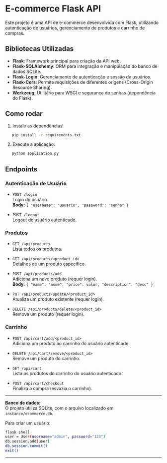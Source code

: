 # E-commerce Flask API

Este projeto é uma API de e-commerce desenvolvida com Flask, utilizando autenticação de usuários, gerenciamento de produtos e carrinho de compras.

## Bibliotecas Utilizadas

- **Flask**: Framework principal para criação da API web.
- **Flask-SQLAlchemy**: ORM para integração e manipulação do banco de dados SQLite.
- **Flask-Login**: Gerenciamento de autenticação e sessão de usuários.
- **Flask-Cors**: Permite requisições de diferentes origens (Cross-Origin Resource Sharing).
- **Werkzeug**: Utilitário para WSGI e segurança de senhas (dependência do Flask).

## Como rodar

1. Instale as dependências:

```sh
   pip install -r requirements.txt
```

2. Execute a aplicação:

```sh
   python application.py
```

## Endpoints

### Autenticação de Usuário

- `POST /login`  
  Login do usuário.  
  **Body:** `{ "username": "usuario", "password": "senha" }`

- `POST /logout`  
  Logout do usuário autenticado.

### Produtos

- `GET /api/products`  
  Lista todos os produtos.

- `GET /api/products/<product_id>`  
  Detalhes de um produto específico.

- `POST /api/products/add`  
  Adiciona um novo produto (requer login).  
  **Body:** `{ "name": "nome", "price": valor, "description": "desc" }`

- `PUT /api/products/update/<product_id>`  
  Atualiza um produto existente (requer login).

- `DELETE /api/products/delete/<product_id>`  
  Remove um produto (requer login).

### Carrinho

- `POST /api/cart/add/<product_id>`  
  Adiciona um produto ao carrinho do usuário autenticado.

- `DELETE /api/cart/remove/<product_id>`  
  Remove um produto do carrinho.

- `GET /api/cart`  
  Lista os produtos do carrinho do usuário autenticado.

- `POST /api/cart/checkout`  
  Finaliza a compra (esvazia o carrinho).

---

**Banco de dados:**  
O projeto utiliza SQLite, com o arquivo localizado em `instance/ecommerce.db`.

Para criar um usuário:

```sh
flask shell
user = User(username="admin", password="123")
db.session.add(user)
db.session.commit()
exit()
```

---
